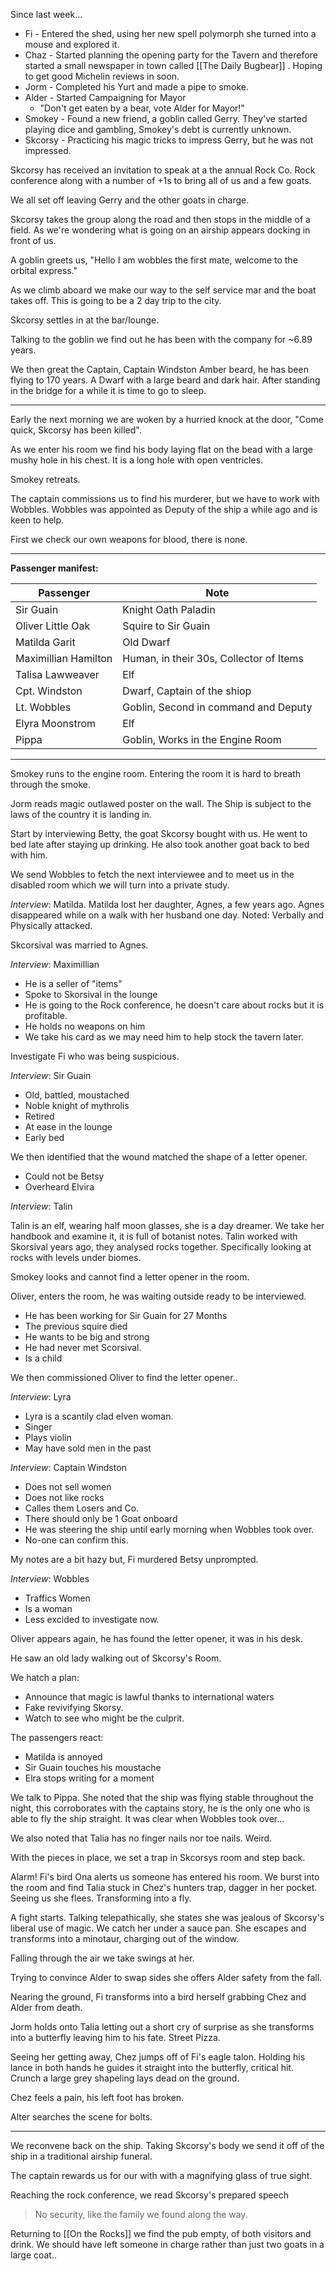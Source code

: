 Since last week...

* Fi - Entered the shed, using her new spell polymorph she turned into a mouse and explored it.
* Chaz - Started planning the opening party for the Tavern and therefore started a small newspaper in town called [[The Daily Bugbear]] . Hoping to get good Michelin reviews in soon.
* Jorm - Completed his Yurt and made a pipe to smoke.
* Alder - Started Campaigning for Mayor
	* "Don't get eaten by a bear, vote Alder for Mayor!"
* Smokey - Found a new friend, a goblin called Gerry. They've started playing dice and gambling, Smokey's debt is currently unknown.
* Skcorsy - Practicing his magic tricks to impress Gerry, but he was not impressed.


Skcorsy has received an invitation to speak at a the annual Rock Co. Rock conference along with a number of +1s to bring all of us and a few goats.

We all set off leaving Gerry and the other goats in charge.

Skcorsy takes the group along the road and then stops in the middle of a field. As we're wondering what is going on an airship appears docking in front of us.

A goblin greets us, "Hello I am wobbles the first mate, welcome to the orbital express."

As we climb aboard we make our way to the self service mar and the boat takes off.
This is going to be a 2 day trip to the city.

Skcorsy settles in at the bar/lounge.

Talking to the goblin we find out he has been with the company for ~6.89 years.

We then great the Captain, Captain Windston Amber beard, he has been flying to 170 years. A Dwarf with a large beard and dark hair.
After standing in the bridge for a while it is time to go to sleep.

---

Early the next morning we are woken by a hurried knock at the door, "Come quick, Skcorsy has been killed".

As we enter his room we find his body laying flat on the bead with a large mushy hole in his chest.
It is a long hole with open ventricles. 

Smokey retreats.

The captain commissions us to find his murderer, but we have to work with Wobbles. Wobbles was appointed as Deputy of the ship a while ago and is keen to help.

First we check our own weapons for blood, there is none.

---

**Passenger manifest:**

| **Passenger**  | **Note** |
|--- |--- |
| Sir Guain | Knight Oath Paladin |
| Oliver Little Oak | Squire to Sir Guain |
| Matilda Garit | Old Dwarf |
| Maximillian Hamilton | Human, in their 30s, Collector of Items |
| Talisa Lawweaver | Elf |
| Cpt. Windston | Dwarf, Captain of the shiop |
| Lt. Wobbles | Goblin, Second in command and Deputy |
| Elyra Moonstrom | Elf |
| Pippa | Goblin, Works in the Engine Room |

---

Smokey runs to the engine room.
Entering the room it is hard to breath through the smoke.

Jorm reads magic outlawed poster on the wall. The Ship is subject to the laws of the country it is landing in.

Start by interviewing Betty, the goat Skcorsy bought with us.
He went to bed late after staying up drinking.
He also took another goat back to bed with him.

We send Wobbles to fetch the next interviewee and to meet us in the disabled room which we will turn into a private study.

*Interview*: Matilda.
Matilda lost her daughter, Agnes, a few years ago.
Agnes disappeared while on a walk with her husband one day.
Noted: Verbally and Physically attacked. 

Skcorsival was married to Agnes.

*Interview*: Maximillian 

- He is a seller of "items"
- Spoke to Skorsival in the lounge 
- He is going to the Rock conference, he doesn't care about rocks but it is profitable.
- He holds no weapons on him
- We take his card as we may need him to help stock the tavern later.

Investigate Fi who was being suspicious.

*Interview*: Sir Guain

- Old, battled, moustached
- Noble knight of mythrolis 
- Retired
- At ease in the lounge
- Early bed

We then identified that the wound matched the shape of a letter opener.
- Could not be Betsy
- Overheard Elvira

*Interview*: Talin

Talin is an elf, wearing half moon glasses, she is a day dreamer.
We take her handbook and examine it, it is full of botanist notes.
Talin worked with Skorsival years ago, they analysed rocks together.
Specifically looking at rocks with levels under biomes.

Smokey looks and cannot find a letter opener in the room.

Oliver, enters the room, he was waiting outside ready to be interviewed.

- He has been working for Sir Guain for 27 Months
- The previous squire died
- He wants to be big and strong
- He had never met Scorsival.
- Is a child

We then commissioned Oliver to find the letter opener..

*Interview*: Lyra

- Lyra is a scantily clad elven woman.
- Singer
- Plays violin
- May have sold men in the past

*Interview*: Captain Windston

- Does not sell women
- Does not like rocks
- Calles them Losers and Co.
- There should only be 1 Goat onboard
- He was steering the ship until early morning when Wobbles took over.
- No-one can confirm this.

My notes are a bit hazy but, Fi murdered Betsy unprompted.

*Interview*: Wobbles

- Traffics Women
- Is a woman
- Less excided to investigate now.

Oliver appears again, he has found the letter opener, it was in his desk.

He saw an old lady walking out of Skcorsy's Room.

We hatch a plan:
* Announce that magic is lawful thanks to international waters
* Fake revivifying Skorsy.
* Watch to see who might be the culprit.

The passengers react:
* Matilda is annoyed
* Sir Guain touches his moustache
* Elra stops writing for a moment 

We talk to Pippa. She noted that the ship was flying stable throughout the night, this corroborates  with the captains story, he is the only one who is able to fly the ship straight. It was clear when Wobbles took over...

We also noted that Talia has no finger nails nor toe nails. Weird. 

With the pieces in place, we set a trap in Skcorsys room and step back.

Alarm! Fi's bird Ona alerts us someone has entered his room.
We burst into the room and find Talia stuck in Chez's hunters trap, dagger in her pocket.
Seeing us she flees. Transforming into a fly. 

A fight starts.
Talking telepathically, she states she was jealous of Skcorsy's liberal use of magic.
We catch her under a sauce pan.
She escapes and transforms into a minotaur, charging out of the window.

Falling through the air we take swings at her.

Trying to convince Alder to swap sides she offers Alder safety from the fall.

Nearing the ground, Fi transforms into a bird herself grabbing Chez and Alder from death.

Jorm holds onto Talia letting out a short cry of surprise as she transforms into a butterfly leaving him to his fate. Street Pizza.

Seeing her getting away, Chez jumps off of Fi's eagle talon.
Holding his lance in both hands he guides it straight into the butterfly, critical hit.
Crunch a large grey shapeling lays dead on the ground.

Chez feels a pain, his left foot has broken.

Alter searches the scene for bolts.

---

We reconvene back on the ship. 
Taking Skcorsy's body we send it off of the ship in a traditional airship funeral.

The captain rewards us for our with with a magnifying glass of true sight.

Reaching the rock conference, we read Skcorsy's prepared speech

> No security, like the family we found along the way.

Returning to [[On the Rocks]] we find the pub empty, of both visitors and drink. We should have left someone in charge rather than just two goats in a large coat..